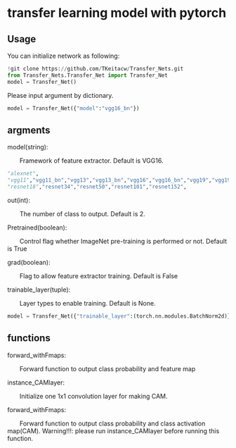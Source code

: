 # transfer learning model with pytorch
## Usage
You can initialize network as following:
```python
!git clone https://github.com/TKeitacw/Transfer_Nets.git
from Transfer_Nets.Transfer_Net import Transfer_Net
model = Transfer_Net()
```

Please input argument by dictionary.
```python
model = Transfer_Net({"model":"vgg16_bn"})
```


## argments

model(string):

&emsp;&emsp;Framework of feature extractor. Default is VGG16.
```python
"alexnet",
"vgg11","vgg11_bn","vgg13","vgg13_bn","vgg16","vgg16_bn","vgg19","vgg19_bn",
"resnet18","resnet34","resnet50","resnet101","resnet152",
```

out(int):

&emsp;&emsp;The number of class to output. Default is 2.

Pretrained(boolean):

&emsp;&emsp;Control flag whether ImageNet pre-training is performed or not. Default is True


grad(boolean):

&emsp;&emsp;Flag to allow feature extractor training. Default is False

trainable_layer(tuple):

&emsp;&emsp;Layer types to enable training. Default is None.
```python
model = Transfer_Net({"trainable_layer":(torch.nn.modules.BatchNorm2d)})
```

## functions
forward_withFmaps:

&emsp;&emsp;Forward function to output class probability and feature map

instance_CAMlayer:

&emsp;&emsp;Initialize one 1x1 convolution layer for making CAM.

forward_withFmaps:

&emsp;&emsp;Forward function to output class probability and class activation map(CAM).
Warning!!!: please run instance_CAMlayer before running this function.

